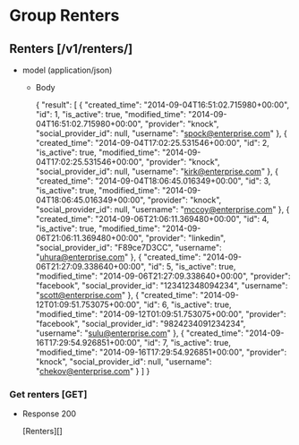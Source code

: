 # Group Renters

## Renters [/v1/renters/]

+ model (application/json)

	+ Body
	
		{
		  "result": [
		    {
		      "created_time": "2014-09-04T16:51:02.715980+00:00",
		      "id": 1,
		      "is_active": true,
		      "modified_time": "2014-09-04T16:51:02.715980+00:00",
		      "provider": "knock",
		      "social_provider_id": null,
		      "username": "spock@enterprise.com"
		    },
		    {
		      "created_time": "2014-09-04T17:02:25.531546+00:00",
		      "id": 2,
		      "is_active": true,
		      "modified_time": "2014-09-04T17:02:25.531546+00:00",
		      "provider": "knock",
		      "social_provider_id": null,
		      "username": "kirk@enterprise.com"
		    },
		    {
		      "created_time": "2014-09-04T18:06:45.016349+00:00",
		      "id": 3,
		      "is_active": true,
		      "modified_time": "2014-09-04T18:06:45.016349+00:00",
		      "provider": "knock",
		      "social_provider_id": null,
		      "username": "mccoy@enterprise.com"
		    },
		    {
		      "created_time": "2014-09-06T21:06:11.369480+00:00",
		      "id": 4,
		      "is_active": true,
		      "modified_time": "2014-09-06T21:06:11.369480+00:00",
		      "provider": "linkedin",
		      "social_provider_id": "F89ce7D3CC",
		      "username": "uhura@enterprise.com"
		    },
		    {
		      "created_time": "2014-09-06T21:27:09.338640+00:00",
		      "id": 5,
		      "is_active": true,
		      "modified_time": "2014-09-06T21:27:09.338640+00:00",
		      "provider": "facebook",
		      "social_provider_id": "123412348094234",
		      "username": "scott@enterprise.com"
		    },
		    {
		      "created_time": "2014-09-12T01:09:51.753075+00:00",
		      "id": 6,
		      "is_active": true,
		      "modified_time": "2014-09-12T01:09:51.753075+00:00",
		      "provider": "facebook",
		      "social_provider_id": "9824234091234234",
		      "username": "sulu@enterprise.com"
		    },
		    {
		      "created_time": "2014-09-16T17:29:54.926851+00:00",
		      "id": 7,
		      "is_active": true,
		      "modified_time": "2014-09-16T17:29:54.926851+00:00",
		      "provider": "knock",
		      "social_provider_id": null,
		      "username": "chekov@enterprise.com"
		    }
		  ]
		}

### Get renters [GET]

+ Response 200

	[Renters][]